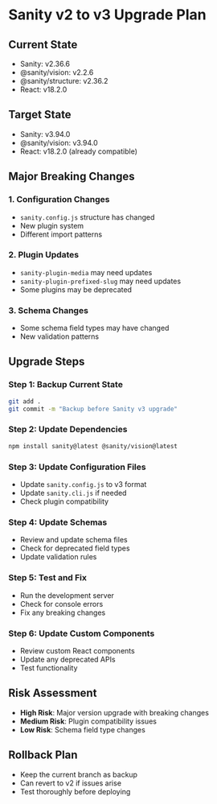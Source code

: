 # Sanity v2 to v3 Upgrade Plan

## Current State
- Sanity: v2.36.6
- @sanity/vision: v2.2.6
- @sanity/structure: v2.36.2
- React: v18.2.0

## Target State
- Sanity: v3.94.0
- @sanity/vision: v3.94.0
- React: v18.2.0 (already compatible)

## Major Breaking Changes

### 1. Configuration Changes
- `sanity.config.js` structure has changed
- New plugin system
- Different import patterns

### 2. Plugin Updates
- `sanity-plugin-media` may need updates
- `sanity-plugin-prefixed-slug` may need updates
- Some plugins may be deprecated

### 3. Schema Changes
- Some schema field types may have changed
- New validation patterns

## Upgrade Steps

### Step 1: Backup Current State
```bash
git add .
git commit -m "Backup before Sanity v3 upgrade"
```

### Step 2: Update Dependencies
```bash
npm install sanity@latest @sanity/vision@latest
```

### Step 3: Update Configuration Files
- Update `sanity.config.js` to v3 format
- Update `sanity.cli.js` if needed
- Check plugin compatibility

### Step 4: Update Schemas
- Review and update schema files
- Check for deprecated field types
- Update validation rules

### Step 5: Test and Fix
- Run the development server
- Check for console errors
- Fix any breaking changes

### Step 6: Update Custom Components
- Review custom React components
- Update any deprecated APIs
- Test functionality

## Risk Assessment
- **High Risk**: Major version upgrade with breaking changes
- **Medium Risk**: Plugin compatibility issues
- **Low Risk**: Schema field type changes

## Rollback Plan
- Keep the current branch as backup
- Can revert to v2 if issues arise
- Test thoroughly before deploying 